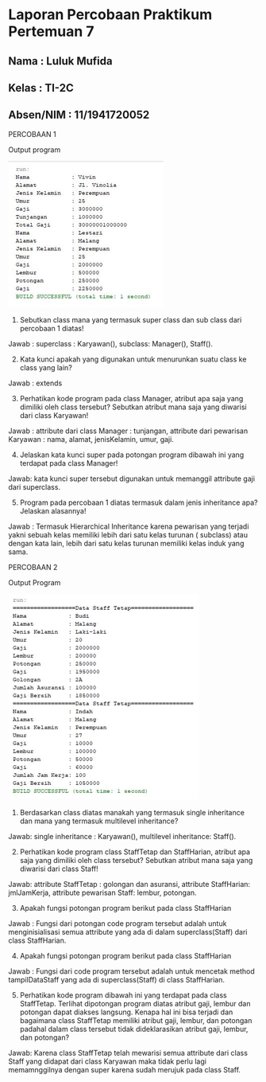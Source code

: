 # Laporan Percobaan Praktikum Pertemuan 7

## Nama : Luluk Mufida

## Kelas : TI-2C

## Absen/NIM : 11/1941720052

PERCOBAAN 1

Output program

![output](https://github.com/LulukMufida015/PBO-1941720052/blob/master/pertemuan7/imgOutput/p1.JPG)

1. Sebutkan class mana yang termasuk super class dan sub class dari percobaan 1 diatas!

Jawab : superclass : Karyawan(), subclass: Manager(), Staff().

2. Kata kunci apakah yang digunakan untuk menurunkan suatu class ke class yang lain?

Jawab : extends

3. Perhatikan kode program pada class Manager, atribut apa saja yang dimiliki oleh class 
tersebut? Sebutkan atribut mana saja yang diwarisi dari class Karyawan!

Jawab : attribute dari class Manager : tunjangan, attribute dari pewarisan Karyawan : nama, alamat, jenisKelamin, umur, gaji.

4. Jelaskan kata kunci super pada potongan program dibawah ini yang terdapat pada class 
Manager!

Jawab: kata kunci super tersebut digunakan untuk memanggil attribute gaji dari superclass.

5. Program pada percobaan 1 diatas termasuk dalam jenis inheritance apa? Jelaskan 
alasannya!

Jawab : Termasuk Hierarchical Inheritance karena pewarisan yang terjadi yakni sebuah kelas memiliki lebih  dari  satu  kelas  turunan  ( subclass)  atau  dengan  kata  lain,  lebih  dari  satu  kelas  turunan memiliki kelas induk yang sama.

PERCOBAAN 2

Output Program 

![output](https://github.com/LulukMufida015/PBO-1941720052/blob/master/pertemuan7/imgOutput/p2.JPG)

1. Berdasarkan class diatas manakah yang termasuk single inheritance dan mana yang termasuk multilevel inheritance?

Jawab: single inheritance : Karyawan(), multilevel inheritance: Staff().

2. Perhatikan kode program class StaffTetap dan StaffHarian, atribut apa saja yang dimiliki oleh class tersebut? Sebutkan atribut mana saja yang diwarisi dari class Staff!

Jawab: attribute StaffTetap : golongan dan asuransi, attribute StaffHarian: jmlJamKerja, attribute pewarisan Staff: lembur, potongan.

3. Apakah fungsi potongan program berikut pada class StaffHarian

Jawab : Fungsi dari potongan code program tersebut adalah untuk menginisialisasi semua attribute yang ada di dalam superclass(Staff) dari class StaffHarian.

4. Apakah fungsi potongan program berikut pada class StaffHarian 

Jawab : Fungsi dari code program tersebut adalah untuk mencetak method tampilDataStaff yang ada di superclass(Staff) di class StaffHarian.

5. Perhatikan kode program dibawah ini yang terdapat pada class StaffTetap.
Terlihat dipotongan program diatas atribut gaji, lembur dan potongan dapat diakses 
langsung. Kenapa hal ini bisa terjadi dan bagaimana class StaffTetap memiliki atribut gaji, 
lembur, dan potongan padahal dalam class tersebut tidak dideklarasikan atribut gaji, lembur, 
dan potongan?

Jawab: Karena class StaffTetap telah mewarisi semua attribute dari class Staff yang didapat dari class Karyawan maka tidak perlu lagi memamnggilnya dengan super karena sudah merujuk pada class Staff.